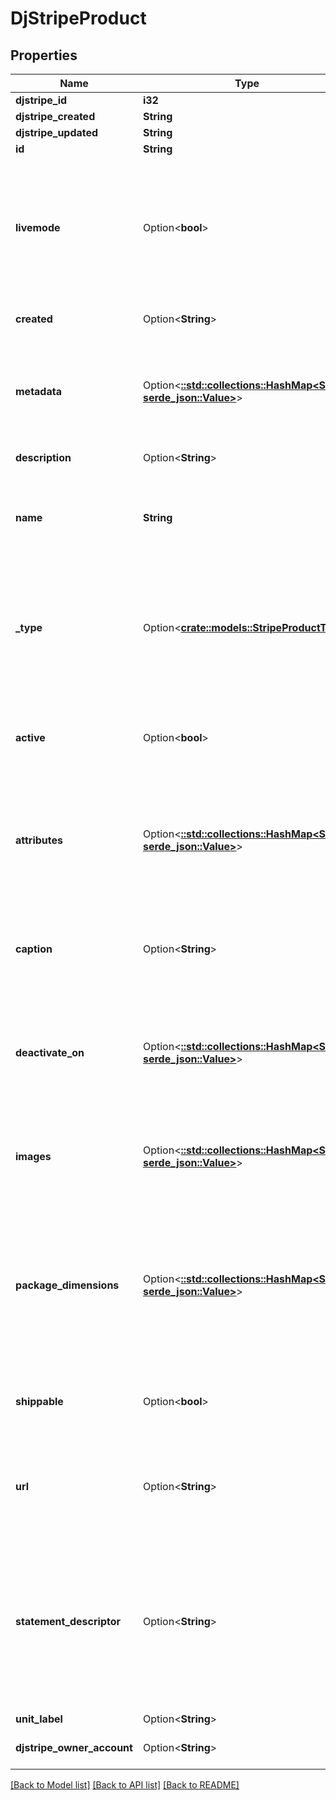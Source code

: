 # DjStripeProduct

## Properties

Name | Type | Description | Notes
------------ | ------------- | ------------- | -------------
**djstripe_id** | **i32** |  | [readonly]
**djstripe_created** | **String** |  | [readonly]
**djstripe_updated** | **String** |  | [readonly]
**id** | **String** |  | 
**livemode** | Option<**bool**> | Null here indicates that the livemode status is unknown or was previously unrecorded. Otherwise, this field indicates whether this record comes from Stripe test mode or live mode operation. | [optional]
**created** | Option<**String**> | The datetime this object was created in stripe. | [optional]
**metadata** | Option<[**::std::collections::HashMap<String, serde_json::Value>**](serde_json::Value.md)> | A set of key/value pairs that you can attach to an object. It can be useful for storing additional information about an object in a structured format. | [optional]
**description** | Option<**String**> | A description of this object. | [optional]
**name** | **String** | The product's name, meant to be displayable to the customer. Applicable to both `service` and `good` types. | 
**_type** | Option<[**crate::models::StripeProductType**](StripeProductType.md)> | The type of the product. The product is either of type `good`, which is eligible for use with Orders and SKUs, or `service`, which is eligible for use with Subscriptions and Plans. | 
**active** | Option<**bool**> | Whether the product is currently available for purchase. Only applicable to products of `type=good`. | [optional]
**attributes** | Option<[**::std::collections::HashMap<String, serde_json::Value>**](serde_json::Value.md)> | A list of up to 5 attributes that each SKU can provide values for (e.g., `[\"color\", \"size\"]`). Only applicable to products of `type=good`. | [optional]
**caption** | Option<**String**> | A short one-line description of the product, meant to be displayableto the customer. Only applicable to products of `type=good`. | [optional]
**deactivate_on** | Option<[**::std::collections::HashMap<String, serde_json::Value>**](serde_json::Value.md)> | An array of connect application identifiers that cannot purchase this product. Only applicable to products of `type=good`. | [optional]
**images** | Option<[**::std::collections::HashMap<String, serde_json::Value>**](serde_json::Value.md)> | A list of up to 8 URLs of images for this product, meant to be displayable to the customer. Only applicable to products of `type=good`. | [optional]
**package_dimensions** | Option<[**::std::collections::HashMap<String, serde_json::Value>**](serde_json::Value.md)> | The dimensions of this product for shipping purposes. A SKU associated with this product can override this value by having its own `package_dimensions`. Only applicable to products of `type=good`. | [optional]
**shippable** | Option<**bool**> | Whether this product is a shipped good. Only applicable to products of `type=good`. | [optional]
**url** | Option<**String**> | A URL of a publicly-accessible webpage for this product. Only applicable to products of `type=good`. | [optional]
**statement_descriptor** | Option<**String**> | Extra information about a product which will appear on your customer's credit card statement. In the case that multiple products are billed at once, the first statement descriptor will be used. Only available on products of type=`service`. | [optional]
**unit_label** | Option<**String**> |  | [optional]
**djstripe_owner_account** | Option<**String**> | The Stripe Account this object belongs to. | [optional]

[[Back to Model list]](../README.md#documentation-for-models) [[Back to API list]](../README.md#documentation-for-api-endpoints) [[Back to README]](../README.md)


